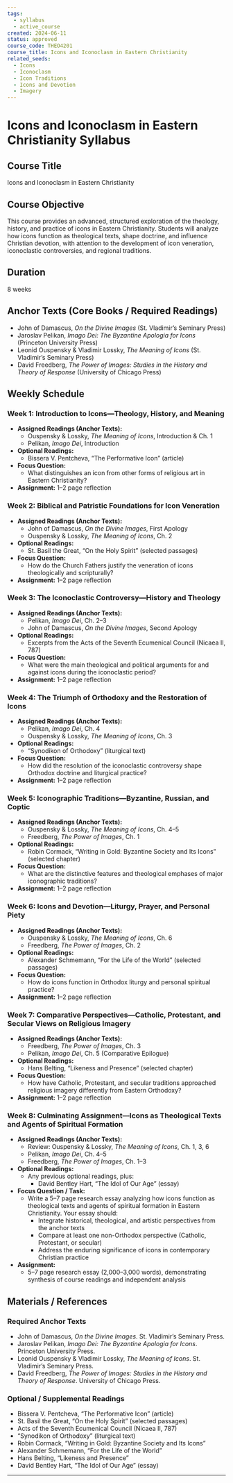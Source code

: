 ```yaml
---
tags:
  - syllabus
  - active_course
created: 2024-06-11
status: approved
course_code: THEO4201
course_title: Icons and Iconoclasm in Eastern Christianity
related_seeds:
  - Icons
  - Iconoclasm
  - Icon Traditions
  - Icons and Devotion
  - Imagery
---
```


# Icons and Iconoclasm in Eastern Christianity Syllabus

## Course Title
Icons and Iconoclasm in Eastern Christianity

## Course Objective
This course provides an advanced, structured exploration of the theology, history, and practice of icons in Eastern Christianity. Students will analyze how icons function as theological texts, shape doctrine, and influence Christian devotion, with attention to the development of icon veneration, iconoclastic controversies, and regional traditions.

## Duration
8 weeks

## Anchor Texts (Core Books / Required Readings)
- John of Damascus, *On the Divine Images* (St. Vladimir’s Seminary Press)
- Jaroslav Pelikan, *Imago Dei: The Byzantine Apologia for Icons* (Princeton University Press)
- Leonid Ouspensky & Vladimir Lossky, *The Meaning of Icons* (St. Vladimir’s Seminary Press)
- David Freedberg, *The Power of Images: Studies in the History and Theory of Response* (University of Chicago Press)

## Weekly Schedule

### Week 1: Introduction to Icons—Theology, History, and Meaning
- **Assigned Readings (Anchor Texts):**  
  - Ouspensky & Lossky, *The Meaning of Icons*, Introduction & Ch. 1  
  - Pelikan, *Imago Dei*, Introduction  
- **Optional Readings:**  
  - Bissera V. Pentcheva, “The Performative Icon” (article)
- **Focus Question:**  
  - What distinguishes an icon from other forms of religious art in Eastern Christianity?
- **Assignment:** 1–2 page reflection

### Week 2: Biblical and Patristic Foundations for Icon Veneration
- **Assigned Readings (Anchor Texts):**  
  - John of Damascus, *On the Divine Images*, First Apology  
  - Ouspensky & Lossky, *The Meaning of Icons*, Ch. 2  
- **Optional Readings:**  
  - St. Basil the Great, “On the Holy Spirit” (selected passages)
- **Focus Question:**  
  - How do the Church Fathers justify the veneration of icons theologically and scripturally?
- **Assignment:** 1–2 page reflection

### Week 3: The Iconoclastic Controversy—History and Theology
- **Assigned Readings (Anchor Texts):**  
  - Pelikan, *Imago Dei*, Ch. 2–3  
  - John of Damascus, *On the Divine Images*, Second Apology  
- **Optional Readings:**  
  - Excerpts from the Acts of the Seventh Ecumenical Council (Nicaea II, 787)
- **Focus Question:**  
  - What were the main theological and political arguments for and against icons during the iconoclastic period?
- **Assignment:** 1–2 page reflection

### Week 4: The Triumph of Orthodoxy and the Restoration of Icons
- **Assigned Readings (Anchor Texts):**  
  - Pelikan, *Imago Dei*, Ch. 4  
  - Ouspensky & Lossky, *The Meaning of Icons*, Ch. 3  
- **Optional Readings:**  
  - “Synodikon of Orthodoxy” (liturgical text)
- **Focus Question:**  
  - How did the resolution of the iconoclastic controversy shape Orthodox doctrine and liturgical practice?
- **Assignment:** 1–2 page reflection

### Week 5: Iconographic Traditions—Byzantine, Russian, and Coptic
- **Assigned Readings (Anchor Texts):**  
  - Ouspensky & Lossky, *The Meaning of Icons*, Ch. 4–5  
  - Freedberg, *The Power of Images*, Ch. 1  
- **Optional Readings:**  
  - Robin Cormack, “Writing in Gold: Byzantine Society and Its Icons” (selected chapter)
- **Focus Question:**  
  - What are the distinctive features and theological emphases of major iconographic traditions?
- **Assignment:** 1–2 page reflection

### Week 6: Icons and Devotion—Liturgy, Prayer, and Personal Piety
- **Assigned Readings (Anchor Texts):**  
  - Ouspensky & Lossky, *The Meaning of Icons*, Ch. 6  
  - Freedberg, *The Power of Images*, Ch. 2  
- **Optional Readings:**  
  - Alexander Schmemann, “For the Life of the World” (selected passages)
- **Focus Question:**  
  - How do icons function in Orthodox liturgy and personal spiritual practice?
- **Assignment:** 1–2 page reflection

### Week 7: Comparative Perspectives—Catholic, Protestant, and Secular Views on Religious Imagery
- **Assigned Readings (Anchor Texts):**  
  - Freedberg, *The Power of Images*, Ch. 3  
  - Pelikan, *Imago Dei*, Ch. 5 (Comparative Epilogue)  
- **Optional Readings:**  
  - Hans Belting, “Likeness and Presence” (selected chapter)
- **Focus Question:**  
  - How have Catholic, Protestant, and secular traditions approached religious imagery differently from Eastern Orthodoxy?
- **Assignment:** 1–2 page reflection

### Week 8: Culminating Assignment—Icons as Theological Texts and Agents of Spiritual Formation
- **Assigned Readings (Anchor Texts):**  
  - Review: Ouspensky & Lossky, *The Meaning of Icons*, Ch. 1, 3, 6  
  - Pelikan, *Imago Dei*, Ch. 4–5  
  - Freedberg, *The Power of Images*, Ch. 1–3  
- **Optional Readings:**  
  - Any previous optional readings, plus:  
    - David Bentley Hart, “The Idol of Our Age” (essay)
- **Focus Question / Task:**  
  - Write a 5–7 page research essay analyzing how icons function as theological texts and agents of spiritual formation in Eastern Christianity. Your essay should:  
    - Integrate historical, theological, and artistic perspectives from the anchor texts  
    - Compare at least one non-Orthodox perspective (Catholic, Protestant, or secular)  
    - Address the enduring significance of icons in contemporary Christian practice  
- **Assignment:**  
  - 5–7 page research essay (2,000–3,000 words), demonstrating synthesis of course readings and independent analysis

## Materials / References

### Required Anchor Texts
- John of Damascus, *On the Divine Images*. St. Vladimir’s Seminary Press.
- Jaroslav Pelikan, *Imago Dei: The Byzantine Apologia for Icons*. Princeton University Press.
- Leonid Ouspensky & Vladimir Lossky, *The Meaning of Icons*. St. Vladimir’s Seminary Press.
- David Freedberg, *The Power of Images: Studies in the History and Theory of Response*. University of Chicago Press.

### Optional / Supplemental Readings
- Bissera V. Pentcheva, “The Performative Icon” (article)
- St. Basil the Great, “On the Holy Spirit” (selected passages)
- Acts of the Seventh Ecumenical Council (Nicaea II, 787)
- “Synodikon of Orthodoxy” (liturgical text)
- Robin Cormack, “Writing in Gold: Byzantine Society and Its Icons”
- Alexander Schmemann, “For the Life of the World”
- Hans Belting, “Likeness and Presence”
- David Bentley Hart, “The Idol of Our Age” (essay)

---
